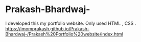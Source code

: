 # Prakash-Bhardwaj-
I developed this my portfolio website. Only used HTML , CSS .
https://imomprakash.github.io/Prakash-Bhardwaj-/Prakash%20Portfolio%20website/index.html
